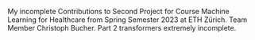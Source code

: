My incomplete Contributions to Second Project for Course Machine Learning for Healthcare from Spring Semester 2023 at ETH Zürich. Team Member Christoph Bucher. Part 2 transformers extremely incomplete.